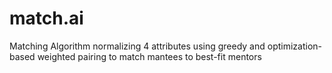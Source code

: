 # match.ai
Matching Algorithm normalizing 4 attributes using greedy and optimization-based weighted pairing to match mantees to best-fit mentors 
